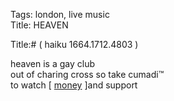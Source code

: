 Tags: london, live music  
Title: HEAVEN  
  
Title:# ( haiku 1664.1712.4803 )  
  
heaven is a gay club  
out of charing cross so take cumadi™  
to watch [ [money](https://pitchfork.com/reviews/albums/21479-suicide-songs/) ]and support  
